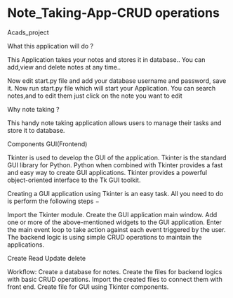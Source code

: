 # Note_Taking-App-CRUD operations
Acads_project


What this application will do ?

This Application takes your notes and stores it in database..
You can add,view and delete notes at any time..

Now edit start.py file and add your database username and password, save it.
Now run start.py file which will start your Application.
You can search notes,and to edit them just click on the note you want to edit


Why note taking ?

 This handy note taking application allows users to manage their tasks and store it to database.

Components
GUI(Frontend)

 Tkinter is used to develop the GUI of the application.
Tkinter is the standard GUI library for Python. Python when combined with Tkinter provides a fast and easy way to create GUI applications. Tkinter provides a powerful object-oriented interface to the Tk GUI toolkit.

Creating a GUI application using Tkinter is an easy task. All you need to do is perform the following steps −

Import the Tkinter module.
Create the GUI application main window.
Add one or more of the above-mentioned widgets to the GUI application.
Enter the main event loop to take action against each event triggered by the user.
The backend logic is using simple CRUD operations to maintain the applications.

Create
Read
Update
delete

Workflow:
Create a database for notes.
Create the files for backend logics with basic CRUD operations.
Import the created files to connect them with front end.
Create file for GUI using Tkinter components.


